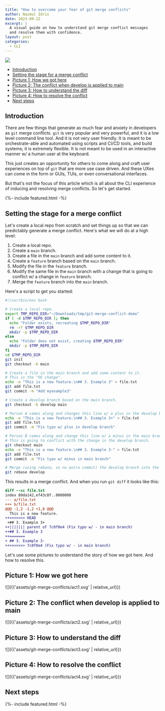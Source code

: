 ```yaml
---
title: "How to overcome your fear of git merge conflicts"
author: Nazmul Idris
date: 2023-09-22
excerpt: |
  A visual guide on how to understand git merge conflict messages
  and resolve them with confidence.
layout: post
categories:
  - CLI
---
```


<img class="post-hero-image" src="{{ 'assets/git-merge-conflict-hero.svg' | relative_url }}"/>

<!-- TOC -->

- [Introduction](#introduction)
- [Setting the stage for a merge conflict](#setting-the-stage-for-a-merge-conflict)
- [Picture 1: How we got here](#picture-1-how-we-got-here)
- [Picture 2: The conflict when develop is applied to main](#picture-2-the-conflict-when-develop-is-applied-to-main)
- [Picture 3: How to understand the diff](#picture-3-how-to-understand-the-diff)
- [Picture 4: How to resolve the conflict](#picture-4-how-to-resolve-the-conflict)
- [Next steps](#next-steps)

<!-- /TOC -->

## Introduction
<a id="markdown-introduction" name="introduction"></a>

There are few things that generate as much fear and anxiety in developers as `git` merge
conflicts. `git` is very popular and very powerful, and it is a low level command line
tool. And it is not very user friendly. It is meant to be orchestrate-able and automated
using scripts and CI/CD tools, and build systems; it is extremely flexible. It is not
meant to be used in an interactive manner w/ a human user at the keyboard.

This just creates an opportunity for others to come along and craft user experiences on
top of `git` that are more use case driven. And these UXes can come in the form or GUIs,
TUIs, or even conversational interfaces.

But that's not the focus of this article which is all about the CLI experience of inducing
and resolving merge conflicts. So let's get started.

{%- include featured.html -%}

## Setting the stage for a merge conflict
<a id="markdown-setting-the-stage-for-a-merge-conflict" name="setting-the-stage-for-a-merge-conflict"></a>

Let's create a local repo from scratch and set things up so that we can predictably
generate a merge conflict. Here's what we will do at a high level:
1. Create a local repo.
1. Create a `main` branch.
1. Create a file in the `main` branch and add some content to it.
1. Create a `feature` branch based on the `main` branch.
1. Modify the file in the `feature` branch.
1. Modify the same file in the `main` branch with a change that is going to conflict w/ a change in `feature` branch.
1. Merge the `feature` branch into the `main` branch.

Here's a script to get you started:

```bash
#!/usr/bin/env bash

# Create a local repo.
export TMP_REPO_DIR="~/Downloads/tmp/git-merge-conflict-demo"
if [ -d $TMP_REPO_DIR ]; then
  echo "Folder exists, recreating $TMP_REPO_DIR"
  rm -rf $TMP_REPO_DIR
  mkdir -p $TMP_REPO_DIR
else
  echo "Folder does not exist, creating $TMP_REPO_DIR"
  mkdir -p $TMP_REPO_DIR
fi
cd $TMP_REPO_DIR
git init
git checkout -b main

# Create a file in the main branch and add some content to it.
# This is the "OG change".
echo -e "This is a new feature.\n## 3. Example 3" > file.txt
git add file.txt
git commit -m "Add myexample3"

# Create a develop branch based on the main branch.
git checkout -b develop main

# Person A comes along and changes this line w/ a plus in the develop branch.
echo -e "This is a new feature.\n## 3. Example 3+" > file.txt
git add file.txt
git commit -m "Fix typo w/ plus in develop branch"

# Person B comes along and change this line w/ a minus in the main branch.
# This is going to conflict with the change in the develop branch.
git checkout main
echo -e "This is a new feature.\n## 3. Example 3-" > file.txt
git add file.txt
git commit -m "Fix typo w/ minus in main branch"

# Merge (using rebase, so no extra commit) the develop branch into the main branch.
git rebase develop
```

This results in a merge conflict. And when you run `git diff` it looks like this:

```diff
diff --cc file.txt
index 89da142,ef43c8f..0000000
--- a/file.txt
+++ b/file.txt
@@@ -1,2 -1,2 +1,8 @@@
  This is a new feature.
++<<<<<<< HEAD
 +## 3. Example 3+
++||||||| parent of 7c0f0e4 (Fix typo w/ - in main branch)
++## 3. Example 3
++=======
+ ## 3. Example 3-
++>>>>>>> 7c0f0e4 (Fix typo w/ - in main branch)
```

Let's use some pictures to understand the story of how we got here. And how to resolve this.

## Picture 1: How we got here
<a id="markdown-picture-1%3A-how-we-got-here" name="picture-1%3A-how-we-got-here"></a>

![]({{'assets/git-merge-conflicts/act1.svg' | relative_url}})

## Picture 2: The conflict when develop is applied to main
<a id="markdown-picture-2%3A-the-conflict-when-develop-is-applied-to-main" name="picture-2%3A-the-conflict-when-develop-is-applied-to-main"></a>

![]({{'assets/git-merge-conflicts/act2.svg' | relative_url}})

## Picture 3: How to understand the diff
<a id="markdown-picture-3%3A-how-to-understand-the-diff" name="picture-3%3A-how-to-understand-the-diff"></a>

![]({{'assets/git-merge-conflicts/act3.svg' | relative_url}})

## Picture 4: How to resolve the conflict
<a id="markdown-picture-4%3A-how-to-resolve-the-conflict" name="picture-4%3A-how-to-resolve-the-conflict"></a>

![]({{'assets/git-merge-conflicts/act4.svg' | relative_url}})

## Next steps
<a id="markdown-next-steps" name="next-steps"></a>


{%- include featured.html -%}
